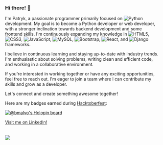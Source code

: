 ### Hi there! 👋

I'm Patryk, a passionate programmer primarily focused on ![Python](https://img.shields.io/badge/python-3670A0?style=for-the-badge&logo=python&logoColor=ffdd54)
 development. My goal is to become a Python developer or web developer, with a stronger inclination towards backend development and some frontend skills. I'm continuously expanding my knowledge in ![HTML5](https://img.shields.io/badge/html5-%23E34F26.svg?style=for-the-badge&logo=html5&logoColor=white), ![CSS3](https://img.shields.io/badge/css3-%231572B6.svg?style=for-the-badge&logo=css3&logoColor=white), ![JavaScript](https://img.shields.io/badge/javascript-%23323330.svg?style=for-the-badge&logo=javascript&logoColor=%23F7DF1E), ![MySQL](https://img.shields.io/badge/mysql-%2300f.svg?style=for-the-badge&logo=mysql&logoColor=white),	![Bootstrap](https://img.shields.io/badge/bootstrap-%238511FA.svg?style=for-the-badge&logo=bootstrap&logoColor=white), ![React](https://img.shields.io/badge/react-%2320232a.svg?style=for-the-badge&logo=react&logoColor=%2361DAFB), and ![Django](https://img.shields.io/badge/django-%23092E20.svg?style=for-the-badge&logo=django&logoColor=white) frameworks. 


I believe in continuous learning and staying up-to-date with industry trends. I'm enthusiastic about solving problems, writing clean and efficient code, and working in a collaborative environment.

If you're interested in working together or have any exciting opportunities, feel free to reach out. I'm eager to join a team where I can contribute my skills and grow as a developer.

Let's connect and create something awesome together!

Here are my badges earned during [Hacktoberfest](https://www.google.com/search?q=Hacktoberfest):

[![@bmalvo's Holopin board](https://holopin.io/api/user/board?user=bmalvo)](https://holopin.io/@bmalvo)

 <a href=https://www.linkedin.com/in/pskonieczny33>Visit me on LinkedIn!</a><br><br><br>
![](https://komarev.com/ghpvc/?username=bmalvo&color=brightgreen)
